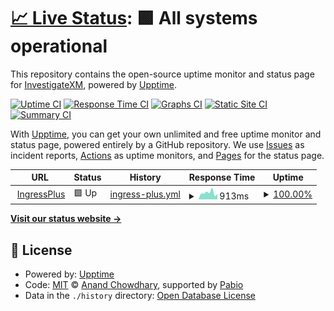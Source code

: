 # [📈 Live Status](https://InvestigateXM.github.io/IngressPlusStatus): <!--live status--> **🟩 All systems operational**

This repository contains the open-source uptime monitor and status page for [InvestigateXM](https://InvestigateXM.github.io/IngressPlusStatus), powered by [Upptime](https://github.com/upptime/upptime).

[![Uptime CI](https://github.com/InvestigateXM/IngressPlusStatus/workflows/Uptime%20CI/badge.svg)](https://github.com/InvestigateXM/IngressPlusStatus/actions?query=workflow%3A%22Uptime+CI%22)
[![Response Time CI](https://github.com/InvestigateXM/IngressPlusStatus/workflows/Response%20Time%20CI/badge.svg)](https://github.com/InvestigateXM/IngressPlusStatus/actions?query=workflow%3A%22Response+Time+CI%22)
[![Graphs CI](https://github.com/InvestigateXM/IngressPlusStatus/workflows/Graphs%20CI/badge.svg)](https://github.com/InvestigateXM/IngressPlusStatus/actions?query=workflow%3A%22Graphs+CI%22)
[![Static Site CI](https://github.com/InvestigateXM/IngressPlusStatus/workflows/Static%20Site%20CI/badge.svg)](https://github.com/InvestigateXM/IngressPlusStatus/actions?query=workflow%3A%22Static+Site+CI%22)
[![Summary CI](https://github.com/InvestigateXM/IngressPlusStatus/workflows/Summary%20CI/badge.svg)](https://github.com/InvestigateXM/IngressPlusStatus/actions?query=workflow%3A%22Summary+CI%22)

With [Upptime](https://upptime.js.org), you can get your own unlimited and free uptime monitor and status page, powered entirely by a GitHub repository. We use [Issues](https://github.com/InvestigateXM/IngressPlusStatus/issues) as incident reports, [Actions](https://github.com/InvestigateXM/IngressPlusStatus/actions) as uptime monitors, and [Pages](https://InvestigateXM.github.io/IngressPlusStatus) for the status page.

<!--start: status pages-->
<!-- This summary is generated by Upptime (https://github.com/upptime/upptime) -->
<!-- Do not edit this manually, your changes will be overwritten -->
<!-- prettier-ignore -->
| URL | Status | History | Response Time | Uptime |
| --- | ------ | ------- | ------------- | ------ |
| <img alt="" src="https://icons.duckduckgo.com/ip3/ingress.plus.ico" height="13"> [IngressPlus](https://ingress.plus) | 🟩 Up | [ingress-plus.yml](https://github.com/InvestigateXM/IngressPlusStatus/commits/HEAD/history/ingress-plus.yml) | <details><summary><img alt="Response time graph" src="./graphs/ingress-plus/response-time-week.png" height="20"> 913ms</summary><br><a href="https://InvestigateXM.github.io/IngressPlusStatus/history/ingress-plus"><img alt="Response time 678" src="https://img.shields.io/endpoint?url=https%3A%2F%2Fraw.githubusercontent.com%2FInvestigateXM%2FIngressPlusStatus%2FHEAD%2Fapi%2Fingress-plus%2Fresponse-time.json"></a><br><a href="https://InvestigateXM.github.io/IngressPlusStatus/history/ingress-plus"><img alt="24-hour response time 738" src="https://img.shields.io/endpoint?url=https%3A%2F%2Fraw.githubusercontent.com%2FInvestigateXM%2FIngressPlusStatus%2FHEAD%2Fapi%2Fingress-plus%2Fresponse-time-day.json"></a><br><a href="https://InvestigateXM.github.io/IngressPlusStatus/history/ingress-plus"><img alt="7-day response time 913" src="https://img.shields.io/endpoint?url=https%3A%2F%2Fraw.githubusercontent.com%2FInvestigateXM%2FIngressPlusStatus%2FHEAD%2Fapi%2Fingress-plus%2Fresponse-time-week.json"></a><br><a href="https://InvestigateXM.github.io/IngressPlusStatus/history/ingress-plus"><img alt="30-day response time 1088" src="https://img.shields.io/endpoint?url=https%3A%2F%2Fraw.githubusercontent.com%2FInvestigateXM%2FIngressPlusStatus%2FHEAD%2Fapi%2Fingress-plus%2Fresponse-time-month.json"></a><br><a href="https://InvestigateXM.github.io/IngressPlusStatus/history/ingress-plus"><img alt="1-year response time 678" src="https://img.shields.io/endpoint?url=https%3A%2F%2Fraw.githubusercontent.com%2FInvestigateXM%2FIngressPlusStatus%2FHEAD%2Fapi%2Fingress-plus%2Fresponse-time-year.json"></a></details> | <details><summary><a href="https://InvestigateXM.github.io/IngressPlusStatus/history/ingress-plus">100.00%</a></summary><a href="https://InvestigateXM.github.io/IngressPlusStatus/history/ingress-plus"><img alt="All-time uptime 96.94%" src="https://img.shields.io/endpoint?url=https%3A%2F%2Fraw.githubusercontent.com%2FInvestigateXM%2FIngressPlusStatus%2FHEAD%2Fapi%2Fingress-plus%2Fuptime.json"></a><br><a href="https://InvestigateXM.github.io/IngressPlusStatus/history/ingress-plus"><img alt="24-hour uptime 100.00%" src="https://img.shields.io/endpoint?url=https%3A%2F%2Fraw.githubusercontent.com%2FInvestigateXM%2FIngressPlusStatus%2FHEAD%2Fapi%2Fingress-plus%2Fuptime-day.json"></a><br><a href="https://InvestigateXM.github.io/IngressPlusStatus/history/ingress-plus"><img alt="7-day uptime 100.00%" src="https://img.shields.io/endpoint?url=https%3A%2F%2Fraw.githubusercontent.com%2FInvestigateXM%2FIngressPlusStatus%2FHEAD%2Fapi%2Fingress-plus%2Fuptime-week.json"></a><br><a href="https://InvestigateXM.github.io/IngressPlusStatus/history/ingress-plus"><img alt="30-day uptime 97.88%" src="https://img.shields.io/endpoint?url=https%3A%2F%2Fraw.githubusercontent.com%2FInvestigateXM%2FIngressPlusStatus%2FHEAD%2Fapi%2Fingress-plus%2Fuptime-month.json"></a><br><a href="https://InvestigateXM.github.io/IngressPlusStatus/history/ingress-plus"><img alt="1-year uptime 96.94%" src="https://img.shields.io/endpoint?url=https%3A%2F%2Fraw.githubusercontent.com%2FInvestigateXM%2FIngressPlusStatus%2FHEAD%2Fapi%2Fingress-plus%2Fuptime-year.json"></a></details>

<!--end: status pages-->

[**Visit our status website →**](https://InvestigateXM.github.io/IngressPlusStatus)

## 📄 License

- Powered by: [Upptime](https://github.com/upptime/upptime)
- Code: [MIT](./LICENSE) © [Anand Chowdhary](https://anandchowdhary.com), supported by [Pabio](https://pabio.com)
- Data in the `./history` directory: [Open Database License](https://opendatacommons.org/licenses/odbl/1-0/)
